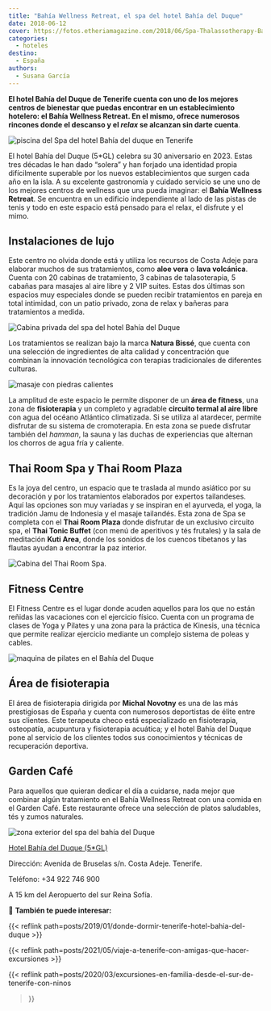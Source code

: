 ```yaml
---
title: "Bahía Wellness Retreat, el spa del hotel Bahía del Duque"
date: 2018-06-12
cover: https://fotos.etheriamagazine.com/2018/06/Spa-Thalassotherapy-Bahiadelduque-e1668768608982.jpg
categories: 
  - hoteles
destino: 
  - España
authors: 
  - Susana García
---
```


**El hotel Bahía del Duque de Tenerife cuenta con uno de los mejores centros de 
bienestar que puedas encontrar en un establecimiento hotelero: el Bahía Wellness 
Retreat. En el mismo, ofrece numerosos rincones donde el descanso y el _relax_ se 
alcanzan sin darte cuenta**. 

![piscina del Spa del hotel Bahía del duque en Tenerife](https://fotos.etheriamagazine.com/2018/06/Spa-Thalassotherapy-Bahiadelduque.jpg "Spa del hotel Bahía del Duque.")

El hotel Bahía del Duque (5\*GL) celebra su 30 aniversario en 2023. Estas tres décadas 
le han dado “solera” y han forjado una identidad propia difícilmente superable por los 
nuevos establecimientos que surgen cada año en la isla. A su excelente gastronomía y 
cuidado servicio se une uno de los mejores centros de wellness que una pueda imaginar: 
el **Bahía Wellness Retreat**. Se encuentra en un edificio independiente al lado de las 
pistas de tenis y todo en este espacio está pensado para el relax, el disfrute y el 
mimo. 

## Instalaciones de lujo

Este centro no olvida donde está y utiliza los recursos de Costa Adeje para elaborar 
muchos de sus tratamientos, como **aloe vera** o **lava volcánica**. Cuenta con 20 
cabinas de tratamiento, 3 cabinas de talasoterapia, 5 cabañas para masajes al aire libre 
y 2 VIP suites. Estas dos últimas son espacios muy especiales donde se pueden recibir 
tratamientos en pareja en total intimidad, con un patio privado, zona de relax y bañeras 
para tratamientos a medida. 

![Cabina privada del spa del hotel Bahía del Duque](https://fotos.etheriamagazine.com/2018/06/Suite-privada-Bahiadelduque.jpg "Suite privada para tratamientos en pareja.")

Los tratamientos se realizan bajo la marca **Natura Bissé**, que cuenta con una 
selección de ingredientes de alta calidad y concentración que combinan la innovación 
tecnológica con terapias tradicionales de diferentes culturas. 

![masaje con piedras calientes](https://fotos.etheriamagazine.com/2018/06/Spa-Tratamientos-Bahiadelduque.jpg "Relax en el spa del hotel Bahía del Duque.")

La amplitud de este espacio le permite disponer de un **área de fitness**, una zona de 
**fisioterapia** y un completo y agradable **circuito termal al aire libre** con agua 
del océano Atlántico climatizada. Si se utiliza al atardecer, permite disfrutar de su 
sistema de cromoterapia. En esta zona se puede disfrutar también del _hamman_, la sauna 
y las duchas de experiencias que alternan los chorros de agua fría y caliente. 

## Thai Room Spa y Thai Room Plaza

Es la joya del centro, un espacio que te traslada al mundo asiático por su decoración y 
por los tratamientos elaborados por expertos tailandeses. Aquí las opciones son muy 
variadas y se inspiran en el ayurveda, el yoga, la tradición Jamu de Indonesia y el 
masaje tailandés. Esta zona de Spa se completa con el **Thai Room Plaza** donde 
disfrutar de un exclusivo circuito spa, el **Thai Tonic Buffet** (con menú de aperitivos 
y tés frutales) y la sala de meditación **Kuti Area**, donde los sonidos de los cuencos 
tibetanos y las flautas ayudan a encontrar la paz interior. 

![Cabina del Thai Room Spa.](https://fotos.etheriamagazine.com/2018/06/Thai-Room-Spa-Bahiadelduque.jpg "Cabina del Thai Room Spa.")

## Fitness Centre

El Fitness Centre es el lugar donde acuden aquellos para los que no están reñidas las 
vacaciones con el ejercicio físico. Cuenta con un programa de clases de Yoga y Pilates y 
una zona para la práctica de Kinesis, una técnica que permite realizar ejercicio 
mediante un complejo sistema de poleas y cables. 

![maquina de pilates en el Bahía del Duque](https://fotos.etheriamagazine.com/2018/06/Bahia-Wellness-Retreat-Pilates-1.jpg "Pilates en el Bahía Wellness Retreat.")

## Área de fisioterapia

El área de fisioterapia dirigida por **Michal Novotny** es una de las más prestigiosas 
de España y cuenta con numerosos deportistas de élite entre sus clientes. Este terapeuta 
checo está especializado en fisioterapia, osteopatía, acupuntura y fisioterapia 
acuática; y el hotel Bahía del Duque pone al servicio de los clientes todos sus 
conocimientos y técnicas de recuperación deportiva. 

## Garden Café

Para aquellos que quieran dedicar el día a cuidarse, nada mejor que combinar algún 
tratamiento en el Bahía Wellness Retreat con una comida en el Garden Café. Este 
restaurante ofrece una selección de platos saludables, tés y zumos naturales. 

![zona exterior del spa del bahía del Duque](https://fotos.etheriamagazine.com/2018/06/Spa-Cabinas-Exteriores-Bahiadelduque.jpg "Cabinas exteriores del Bahía Wellness Retreat")

[Hotel Bahía del Duque (5\*GL)](https://thetaishotels.com/bahia-del-duque/) 

Dirección: Avenida de Bruselas s/n. Costa Adeje. Tenerife. 

Teléfono: +34 922 746 900 

A 15 km del Aeropuerto del sur Reina Sofía. 

📌 **También te puede interesar:** 

{{< reflink path=posts/2019/01/donde-dormir-tenerife-hotel-bahia-del-duque >}} 

{{< reflink path=posts/2021/05/viaje-a-tenerife-con-amigas-que-hacer-excursiones >}} 

{{< reflink path=posts/2020/03/excursiones-en-familia-desde-el-sur-de-tenerife-con-ninos 
>}}
